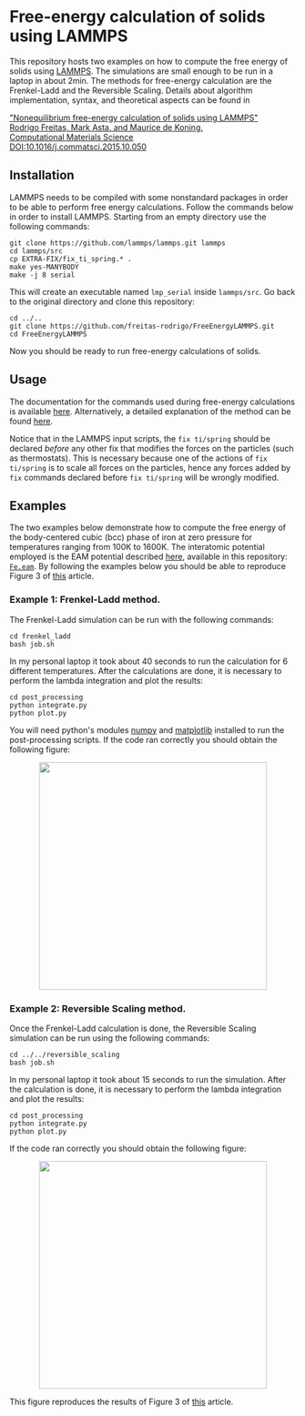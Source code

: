# Free-energy calculation of solids using LAMMPS
This repository hosts two examples on how to compute the free energy of solids using [LAMMPS](http://lammps.sandia.gov/). The simulations are small enough to be run in a laptop in about 2min. The methods for free-energy calculation are the Frenkel-Ladd and the Reversible Scaling. Details about algorithm implementation, syntax, and theoretical aspects can be found in

["Nonequilibrium free-energy calculation of solids using LAMMPS"  
Rodrigo Freitas, Mark Asta, and Maurice de Koning.  
Computational Materials Science  
DOI:10.1016/j.commatsci.2015.10.050](https://doi.org/10.1016/j.commatsci.2015.10.050)

## Installation
LAMMPS needs to be compiled with some nonstandard packages in order to be able to perform free energy calculations. Follow the commands below in order to install LAMMPS. Starting from an empty directory use the following commands:
```
git clone https://github.com/lammps/lammps.git lammps
cd lammps/src
cp EXTRA-FIX/fix_ti_spring.* .
make yes-MANYBODY
make -j 8 serial
```

This will create an executable named `lmp_serial` inside `lammps/src`. Go back to the original directory and clone this repository:

```
cd ../..
git clone https://github.com/freitas-rodrigo/FreeEnergyLAMMPS.git
cd FreeEnergyLAMMPS
```

Now you should be ready to run free-energy calculations of solids.

## Usage
The documentation for the commands used during free-energy calculations is available [here](https://lammps.sandia.gov/doc/fix_ti_spring.html). Alternatively, a detailed explanation of the method can be found [here](https://doi.org/10.1016/j.commatsci.2015.10.050).

Notice that in the LAMMPS input scripts, the `fix ti/spring` should be declared _before_ any other fix that modifies the forces on the particles (such as thermostats). This is necessary because one of the actions of `fix ti/spring` is to scale all forces on the particles, hence any forces added by `fix` commands declared before `fix ti/spring` will be wrongly modified.

## Examples
The two examples below demonstrate how to compute the free energy of the body-centered cubic (bcc) phase of iron at zero pressure for temperatures ranging from 100K to 1600K. The interatomic potential employed is the EAM potential described [here](https://doi.org/10.1103/PhysRevB.57.5140), available in this repository: [`Fe.eam`](Fe.eam). By following the examples below you should be able to reproduce Figure 3 of [this](https://doi.org/10.1016/j.commatsci.2015.10.050) article.

### Example 1: Frenkel-Ladd method.
The Frenkel-Ladd simulation can be run with the following commands:
```
cd frenkel_ladd
bash job.sh
```
In my personal laptop it took about 40 seconds to run the calculation for 6 different temperatures. After the calculations are done, it is necessary to perform the lambda integration and plot the results:
```
cd post_processing
python integrate.py
python plot.py
```
You will need python's modules [numpy](http://www.numpy.org/) and [matplotlib](https://matplotlib.org/) installed to run the post-processing scripts. If the code ran correctly you should obtain the following figure:
<p align="center">
  <img src="https://i.ibb.co/Vj5FtWx/fig-free-energy-vs-temperature-FL.png" width="400"/>
</p>

### Example 2: Reversible Scaling method.
Once the Frenkel-Ladd calculation is done, the Reversible Scaling simulation can be run using the following commands:
```
cd ../../reversible_scaling
bash job.sh
```
In my personal laptop it took about 15 seconds to run the simulation. After the calculation is done, it is necessary to perform the lambda integration and plot the results:
```
cd post_processing
python integrate.py
python plot.py
```
If the code ran correctly you should obtain the following figure:
<p align="center">
  <img src="https://i.ibb.co/sy9J5Zg/fig-free-energy-vs-temperature-RS.png" width="400"/>
</p>

This figure reproduces the results of Figure 3 of [this](https://doi.org/10.1016/j.commatsci.2015.10.050) article.
